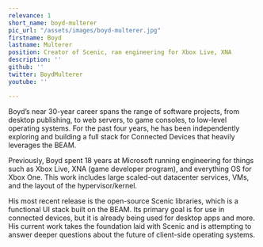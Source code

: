 ```yaml
---
relevance: 1
short_name: boyd-multerer
pic_url: "/assets/images/boyd-multerer.jpg"
firstname: Boyd
lastname: Multerer
position: Creator of Scenic, ran engineering for Xbox Live, XNA
description: ''
github: ''
twitter: BoydMulterer
youtube: ''

---
```

Boyd’s near 30-year career spans the range of software projects, from desktop publishing, to web servers, to game consoles, to low-level operating systems. For the past four years, he has been independently exploring and building a full stack for Connected Devices that heavily leverages the BEAM.  
  
Previously, Boyd spent 18 years at Microsoft running engineering for things such as Xbox Live, XNA (game developer program), and everything OS for Xbox One. This work includes large scaled-out datacenter services, VMs, and the layout of the hypervisor/kernel.  
  
His most recent release is the open-source Scenic libraries, which is a functional UI stack built on the BEAM. Its primary goal is for use in connected devices, but it is already being used for desktop apps and more. His current work takes the foundation laid with Scenic and is attempting to answer deeper questions about the future of client-side operating systems.